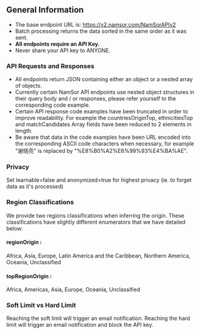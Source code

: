 ## General Information

-   The base endpoint URL is: https://v2.namsor.com/NamSorAPIv2
-   Batch processing returns the data sorted in the same order as it was sent.
-   **All endpoints require an API Key.**
-   Never share your API key to ANYONE.

### API Requests and Responses

-   All endpoints return JSON containing either an object or a nested array of objects.
-   Currently certain NamSor API endpoints use nested object structures in their query body and / or responses, please refer yourself to the corresponding code example.
-   Certain API response code examples have been truncated in order to improve readability. For example the countriesOriginTop, ethnicitiesTop and matchCandidates Array fields have been reduced to 2 elements in length.
-   Be aware that data in the code examples have been URL encoded into the corresponding ASCII code characters when necessary, for example "谢晓亮" is replaced by "%E8%B0%A2%E6%99%93%E4%BA%AE".

<h3 id="privacy">Privacy</h3>

Set learnable=false and anonymized=true for highest privacy (ie. to forget data as it's processed)

### Region Classifications

We provide two regions classifications when inferring the origin. These classifications have slightly different enumerators that we have detailed below:

#### regionOrigin :

Africa, Asia, Europe, Latin America and the Caribbean, Northern America, Oceania, Unclassified

#### topRegionOrigin :

Africa, Americas, Asia, Europe, Oceania, Unclassified

### Soft Limit vs Hard Limit

Reaching the soft limit will trigger an email notification.
Reaching the hard limit will trigger an email notification and block the API key.
